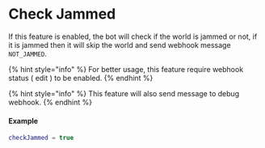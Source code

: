 # Check Jammed

If this feature is enabled, the bot will check if the world is jammed or not, if it is jammed then it will skip the world and send webhook message `NOT_JAMMED`.

{% hint style="info" %}
For better usage, this feature require webhook status ( edit ) to be enabled.
{% endhint %}

{% hint style="info" %}
This feature will also send message to debug webhook.
{% endhint %}

#### Example

```lua
checkJammed = true
```

